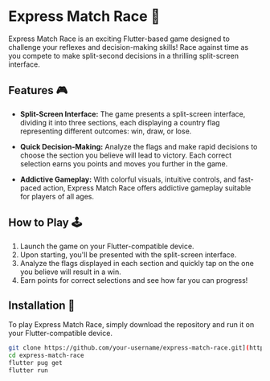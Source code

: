 # Express Match Race 🏁

Express Match Race is an exciting Flutter-based game designed to challenge your reflexes and decision-making skills! Race against time as you compete to make split-second decisions in a thrilling split-screen interface.

## Features 🎮

- **Split-Screen Interface:** The game presents a split-screen interface, dividing it into three sections, each displaying a country flag representing different outcomes: win, draw, or lose.
  
- **Quick Decision-Making:** Analyze the flags and make rapid decisions to choose the section you believe will lead to victory. Each correct selection earns you points and moves you further in the game.
  
- **Addictive Gameplay:** With colorful visuals, intuitive controls, and fast-paced action, Express Match Race offers addictive gameplay suitable for players of all ages.

## How to Play 🕹️

1. Launch the game on your Flutter-compatible device.
2. Upon starting, you'll be presented with the split-screen interface.
3. Analyze the flags displayed in each section and quickly tap on the one you believe will result in a win.
4. Earn points for correct selections and see how far you can progress!
  
## Installation 🚀

To play Express Match Race, simply download the repository and run it on your Flutter-compatible device.

```bash
git clone https://github.com/your-username/express-match-race.git](https://github.com/Anishh-Joshi/Express-Match-Race.git)https://github.com/Anishh-Joshi/Express-Match-Race.git
cd express-match-race
flutter pug get
flutter run
